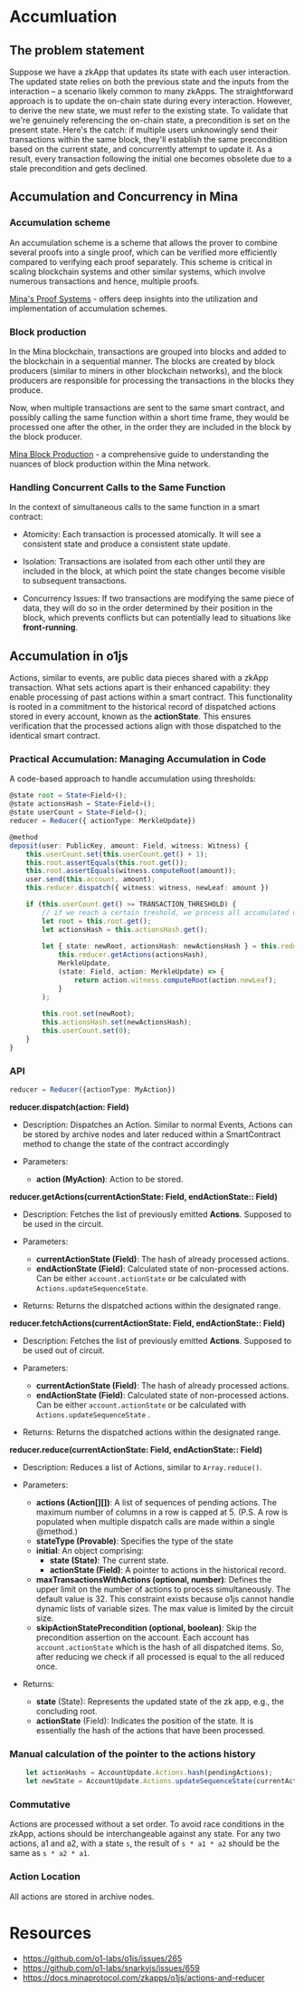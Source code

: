 # Accumluation

## The problem statement
Suppose we have a zkApp that updates its state with each user interaction. The updated state relies on both the previous state and the inputs from the interaction – a scenario likely common to many zkApps. The straightforward approach is to update the on-chain state during every interaction. However, to derive the new state, we must refer to the existing state. To validate that we're genuinely referencing the on-chain state, a precondition is set on the present state. Here's the catch: if multiple users unknowingly send their transactions within the same block, they'll establish the same precondition based on the current state, and concurrently attempt to update it. As a result, every transaction following the initial one becomes obsolete due to a stale precondition and gets declined.

## Accumulation and Concurrency in Mina

### Accumulation scheme
An accumulation scheme is a scheme that allows the prover to combine several proofs into a single proof, which can be verified more efficiently compared to verifying each proof separately. This scheme is critical in scaling blockchain systems and other similar systems, which involve numerous transactions and hence, multiple proofs.

[Mina's Proof Systems](https://o1-labs.github.io/proof-systems/pickles/accumulation.html) - offers deep insights into the utilization and implementation of accumulation schemes.

### Block production

In the Mina blockchain, transactions are grouped into blocks and added to the blockchain in a sequential manner. The blocks are created by block producers (similar to miners in other blockchain networks), and the block producers are responsible for processing the transactions in the blocks they produce.

Now, when multiple transactions are sent to the same smart contract, and possibly calling the same function within a short time frame, they would be processed one after the other, in the order they are included in the block by the block producer. 

[Mina Block Production](https://docs.staketab.com/academy/mina/mina-block-production) - a comprehensive guide to understanding the nuances of block production within the Mina network.

### Handling Concurrent Calls to the Same Function

In the context of simultaneous calls to the same function in a smart contract:

- Atomicity: Each transaction is processed atomically. It will see a consistent state and produce a consistent state update.

- Isolation: Transactions are isolated from each other until they are included in the block, at which point the state changes become visible to subsequent transactions.

- Concurrency Issues: If two transactions are modifying the same piece of data, they will do so in the order determined by their position in the block, which prevents conflicts but can potentially lead to situations like __front-running__.

## Accumulation in o1js

Actions, similar to events, are public data pieces shared with a zkApp transaction. What sets actions apart is their enhanced capability: they enable processing of past actions within a smart contract. This functionality is rooted in a commitment to the historical record of dispatched actions stored in every account, known as the **actionState**. This ensures verification that the processed actions align with those dispatched to the identical smart contract.

### Practical Accumulation: Managing Accumulation in Code

A code-based approach to handle accumulation using thresholds:

```ts
@state root = State<Field>();
@state actionsHash = State<Field>();
@state userCount = State<Field>();
reducer = Reducer({ actionType: MerkleUpdate})

@method
deposit(user: PublicKey, amount: Field, witness: Witness) {
    this.userCount.set(this.userCount.get() + 1);
	this.root.assertEquals(this.root.get());
	this.root.assertEquals(witness.computeRoot(amount));
	user.send(this.account, amount);
	this.reducer.dispatch({ witness: witness, newLeaf: amount })

    if (this.userCount.get() >= TRANSACTION_THRESHOLD) {
        // if we reach a certain treshold, we process all accumulated data
        let root = this.root.get();
        let actionsHash = this.actionsHash.get();
        
        let { state: newRoot, actionsHash: newActionsHash } = this.reducer.reduce(
            this.reducer.getActions(actionsHash),
            MerkleUpdate,
            (state: Field, action: MerkleUpdate) => {
                return action.witness.computeRoot(action.newLeaf);
            }
        );
        
        this.root.set(newRoot);
        this.actionsHash.set(newActionsHash);
        this.userCount.set(0);
    }
}
```

### API
```ts
reducer = Reducer({actionType: MyAction})
```
**reducer.dispatch(action: Field)**
- Description:
    Dispatches an Action. Similar to normal Events, Actions can be stored by archive nodes and later reduced within a SmartContract method to change the state of the contract accordingly

- Parameters:
    - **action (MyAction)**: Action to be stored.

**reducer.getActions(currentActionState: Field, endActionState:: Field)**
- Description:
    Fetches the list of previously emitted **Actions**. Supposed to be used in the circuit.

- Parameters:
    - **currentActionState (Field)**: The hash of already processed actions.
    - **endActionState (Field)**: Calculated state of non-processed actions. Can be either `account.actionState` or be calculated with `Actions.updateSequenceState`.

- Returns: Returns the dispatched actions within the designated range. 

**reducer.fetchActions(currentActionState: Field, endActionState:: Field)**
- Description:
    Fetches the list of previously emitted **Actions**. Supposed to be used out of circuit.

- Parameters:
    - **currentActionState (Field)**: The hash of already processed actions.
    - **endActionState (Field)**: Calculated state of non-processed actions. Can be either `account.actionState` or be calculated with `Actions.updateSequenceState` .

- Returns: Returns the dispatched actions within the designated range. 

**reducer.reduce(currentActionState: Field, endActionState:: Field)**
- Description:
    Reduces a list of Actions, similar to `Array.reduce()`.

- Parameters:
    - **actions (Action[][])**:  A list of sequences of pending actions. The maximum number of columns in a row is capped at 5. (P.S. A row is populated when multiple dispatch calls are made within a single @method.)
    - **stateType (Provable<State>)**: Specifies the type of the state
    - **initial**: An object comprising:
        - **state (State)**: The current state.
        - **actionState (Field)**: A pointer to actions in the historical record.
    - **maxTransactionsWithActions (optional, number)**: Defines the upper limit on the number of actions to process simultaneously. The default value is 32. This constraint exists because o1js cannot handle dynamic lists of variable sizes. The max value is limited by the circuit size.
    - **skipActionStatePrecondition (optional, boolean)**: Skip the precondition assertion on the account. Each account has `account.actionState` which is the hash of all dispatched items. So, after reducing we check if all processed is equal to the all reduced once.

- Returns:
    - **state** (State): Represents the updated state of the zk app, e.g., the concluding root.
    - **actionState** (Field): Indicates the position of the state. It is essentially the hash of the actions that have been processed.


### Manual calculation of the pointer to the actions history
```ts
    let actionHashs = AccountUpdate.Actions.hash(pendingActions);
    let newState = AccountUpdate.Actions.updateSequenceState(currentActionState, actionHashs);
```

### Commutative
Actions are processed without a set order. To avoid race conditions in the zkApp, actions should be interchangeable against any state. For any two actions, a1 and a2, with a state `s`, the result of `s * a1 * a2` should be the same as `s * a2 * a1`.

### Action Location
All actions are stored in archive nodes.

# Resources
- https://github.com/o1-labs/o1js/issues/265
- https://github.com/o1-labs/snarkyjs/issues/659
- https://docs.minaprotocol.com/zkapps/o1js/actions-and-reducer